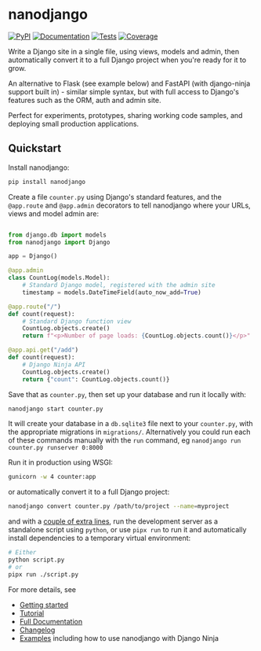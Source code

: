 # nanodjango

[![PyPI](https://img.shields.io/pypi/v/nanodjango.svg)](https://pypi.org/project/nanodjango/)
[![Documentation](https://readthedocs.org/projects/nanodjango/badge/?version=latest)](https://nanodjango.readthedocs.io/en/latest/)
[![Tests](https://github.com/radiac/nanodjango/actions/workflows/ci.yml/badge.svg)](https://github.com/radiac/nanodjango/actions/workflows/ci.yml)
[![Coverage](https://codecov.io/gh/radiac/nanodjango/branch/main/graph/badge.svg?token=BCNM45T6GI)](https://codecov.io/gh/radiac/nanodjango)

Write a Django site in a single file, using views, models and admin, then automatically
convert it to a full Django project when you're ready for it to grow.

An alternative to Flask (see example below) and FastAPI (with django-ninja support built
in) - similar simple syntax, but with full access to Django's features such as the ORM,
auth and admin site.

Perfect for experiments, prototypes, sharing working code samples, and deploying small
production applications.


## Quickstart


Install nanodjango:

```sh
pip install nanodjango
```

Create a file ``counter.py`` using Django's standard features, and the ``@app.route``
and ``@app.admin`` decorators to tell nanodjango where your URLs, views and model admin
are:

```python

from django.db import models
from nanodjango import Django

app = Django()

@app.admin
class CountLog(models.Model):
    # Standard Django model, registered with the admin site
    timestamp = models.DateTimeField(auto_now_add=True)

@app.route("/")
def count(request):
    # Standard Django function view
    CountLog.objects.create()
    return f"<p>Number of page loads: {CountLog.objects.count()}</p>"

@app.api.get("/add")
def count(request):
    # Django Ninja API
    CountLog.objects.create()
    return {"count": CountLog.objects.count()}
```

Save that as ``counter.py``, then set up your database and run it locally with:

```sh
nanodjango start counter.py
```

It will create your database in a ``db.sqlite3`` file next to your ``counter.py``, with
the appropriate migrations in ``migrations/``. Alternatively you could run each of these
commands manually with the ``run`` command, eg
``nanodjango run counter.py runserver 0:8000``

Run it in production using WSGI:

```sh
gunicorn -w 4 counter:app
```

or automatically convert it to a full Django project:

```sh
nanodjango convert counter.py /path/to/project --name=myproject
```

and with a [couple of extra
lines](https://nanodjango.readthedocs.io/en/latest/management.html#run-script), run the
development server as a standalone script using ``python``, or use ``pipx run`` to run
it and automatically install dependencies to a temporary virtual environment:

```sh
# Either
python script.py
# or
pipx run ./script.py
```

For more details, see

* [Getting started](https://nanodjango.readthedocs.io/en/latest/get_started.html)
* [Tutorial](https://nanodjango.readthedocs.io/en/latest/tutorial.html)
* [Full Documentation](https://nanodjango.readthedocs.io/en/latest/index.html)
* [Changelog](https://nanodjango.readthedocs.io/en/latest/changelog.html)
* [Examples](https://github.com/radiac/nanodjango/tree/main/examples) including how to
  use nanodjango with Django Ninja